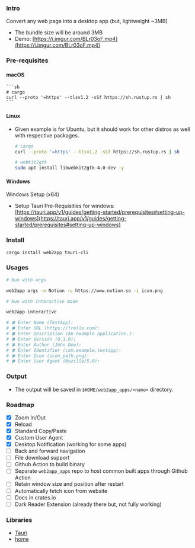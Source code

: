 ### Intro

Convert any web page into a desktop app (but, lightweight ~3MB)

- The bundle size will be around 3MB
- Demo: [https://i.imgur.com/BLr03oF.mp4](https://i.imgur.com/BLr03oF.mp4)

### Pre-requisites

#### macOS

    ```sh
    # cargo
    curl --proto '=https' --tlsv1.2 -sSf https://sh.rustup.rs | sh
    ```

#### Linux 

- Given example is for Ubuntu, but it should work for other distros as well with respective packages.

    ```sh
    # cargo
    curl --proto '=https' --tlsv1.2 -sSf https://sh.rustup.rs | sh

    # webkit2gtk
    sudo apt install libwebkit2gtk-4.0-dev -y
    ```

#### Windows

Windows Setup (x64)

- Setup Tauri Pre-Requisities for windows: [https://tauri.app/v1/guides/getting-started/prerequisites#setting-up-windows](https://tauri.app/v1/guides/getting-started/prerequisites#setting-up-windows)

### Install

```sh
cargo install web2app tauri-cli
```

### Usages 

```sh
# Run with args

web2app args -n Notion -u https://www.notion.so -i icon.png
```

```sh
# Run with interactive mode

web2app interactive

# 🍀 Enter Name (TestApp):
# 🍀 Enter URL (https://trello.com):
# 🍀 Enter Description (An example application.):
# 🍀 Enter Version (0.1.0):
# 🍀 Enter Author (John Doe):
# 🍀 Enter Identifier (com.example.testapp):
# 🍀 Enter Icon (icon_path.png):
# 🍀 Enter User Agent (Mozilla/5.0):
```

### Output

- The output will be saved in `$HOME/web2app_apps/<name>` directory.

### Roadmap

- [x] Zoom In/Out
- [x] Reload
- [x] Standard Copy/Paste
- [x] Custom User Agent
- [x] Desktop Notification (working for some apps)
- [ ] Back and forward navigation
- [ ] File download support
- [ ] Github Action to build binary
- [ ] Separate `web2app_apps` repo to host common built apps through Github Action
- [ ] Retain window size and position after restart
- [ ] Automatically fetch icon from website
- [ ] Docs in crates.io
- [ ] Dark Reader Extension (already there but, not fully working)

### Libraries

- [Tauri](https://github.com/tauri-apps/tauri)
- [home](https://github.com/brson/home)
